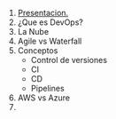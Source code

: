 1. [Presentacion.](https://mariotristan.github.io/)
2. ¿Que es DevOps?
3. La Nube
4. Agile vs Waterfall
5. Conceptos
    * Control de versiones
    * CI
    * CD
    * Pipelines
6. AWS vs Azure
7. 